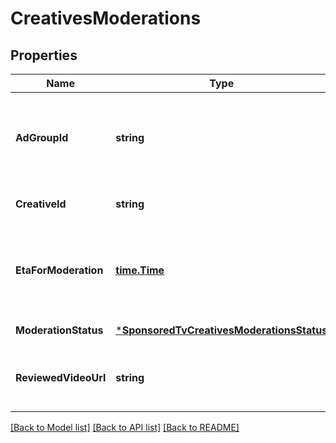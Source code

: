 # CreativesModerations

## Properties
Name | Type | Description | Notes
------------ | ------------- | ------------- | -------------
**AdGroupId** | **string** | The identifier of the Ad Group to which this Creative is associated. | [default to null]
**CreativeId** | **string** | The Creative identifier. | [default to null]
**EtaForModeration** | [**time.Time**](time.Time.md) | Expected date and time by which moderation will be complete. | [optional] [default to null]
**ModerationStatus** | [***SponsoredTvCreativesModerationsStatus**](SponsoredTvCreativesModerationsStatus.md) |  | [default to null]
**ReviewedVideoUrl** | **string** | Address of the video reviewed during moderation. | [optional] [default to null]

[[Back to Model list]](../README.md#documentation-for-models) [[Back to API list]](../README.md#documentation-for-api-endpoints) [[Back to README]](../README.md)

